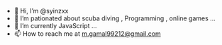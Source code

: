 - 👋 Hi, I’m @syinzxx
- 👀 I’m pationated about scuba diving , Programming , online games ...
- 🌱 I’m currently JavaScript ...
- 📫 How to reach me at m.gamal99212@gmail.com

<!---
syinzxx/syinzxx is a ✨ special ✨ repository because its `README.md` (this file) appears on your GitHub profile.
You can click the Preview link to take a look at your changes.
--->
